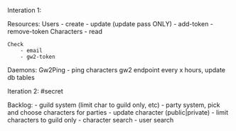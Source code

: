 Interation 1:

Resources:
	Users
		- create
		- update (update pass ONLY)
		- add-token
		- remove-token
	Characters
		- read
		
	Check
		- email
		- gw2-token

Daemons:
	Gw2Ping
		- ping characters gw2 endpoint every x hours, update db tables

Iteration 2:
	#secret

Backlog:
	- guild system (limit char to guild only, etc)
	- party system, pick and choose characters for parties
	- update character (public|private)
	- limit characters to guild only
	- character search
	- user search